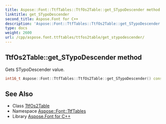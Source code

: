 ```yaml
---
title: Aspose::Font::TtfTables::TtfOs2Table::get_STypoDescender method
linktitle: get_STypoDescender
second_title: Aspose.Font for C++
description: 'Aspose::Font::TtfTables::TtfOs2Table::get_STypoDescender method. Gets STypoDescender value in C++.'
type: docs
weight: 2600
url: /cpp/aspose.font.ttftables/ttfos2table/get_stypodescender/
---
```

## TtfOs2Table::get_STypoDescender method


Gets STypoDescender value.

```cpp
int16_t Aspose::Font::TtfTables::TtfOs2Table::get_STypoDescender() const
```

## See Also

* Class [TtfOs2Table](../)
* Namespace [Aspose::Font::TtfTables](../../)
* Library [Aspose.Font for C++](../../../)
